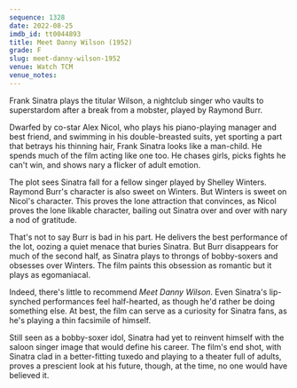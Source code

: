 ```yaml
---
sequence: 1328
date: 2022-08-25
imdb_id: tt0044893
title: Meet Danny Wilson (1952)
grade: F
slug: meet-danny-wilson-1952
venue: Watch TCM
venue_notes:
---
```


Frank Sinatra plays the titular Wilson, a nightclub singer who vaults to superstardom after a break from a mobster, played by Raymond Burr.

<!-- end -->

Dwarfed by co-star Alex Nicol, who plays his piano-playing manager and best friend, and swimming in his double-breasted suits, yet sporting a part that betrays his thinning hair, Frank Sinatra looks like a man-child. He spends much of the film acting like one too. He chases girls, picks fights he can't win, and shows nary a flicker of adult emotion.

The plot sees Sinatra fall for a fellow singer played by Shelley Winters. Raymond Burr's character is also sweet on Winters. But Winters is sweet on Nicol's character. This proves the lone attraction that convinces, as Nicol proves the lone likable character, bailing out Sinatra over and over with nary a nod of gratitude.

That's not to say Burr is bad in his part. He delivers the best performance of the lot, oozing a quiet menace that buries Sinatra. But Burr disappears for much of the second half, as Sinatra plays to throngs of bobby-soxers and obsesses over Winters. The film paints this obsession as romantic but it plays as egomaniacal.

Indeed, there's little to recommend _Meet Danny Wilson_. Even Sinatra's lip-synched performances feel half-hearted, as though he'd rather be doing something else. At best, the film can serve as a curiosity for Sinatra fans, as he's playing a thin facsimile of himself.

Still seen as a bobby-soxer idol, Sinatra had yet to reinvent himself with the saloon singer image that would define his career. The film's end shot, with Sinatra clad in a better-fitting tuxedo and playing to a theater full of adults, proves a prescient look at his future, though, at the time, no one would have believed it.
